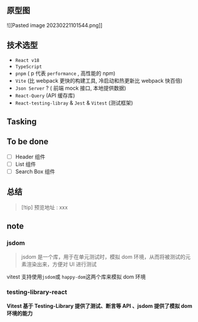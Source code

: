 
## 原型图

![[Pasted image 20230221101544.png]]

## 技术选型

- `React v18` 
- `TypeScript` 
- `pnpm` ( p 代表 `performance` , 高性能的 npm)
- `Vite` (比 webpack 更快的构建工具, 冷启动和热更新比 webpack 快百倍)
- `Json Server` ? ( 前端 mock 接口, 本地提供数据)
- `React-Query` (API 缓存库)
- `React-testing-libray` & `Jest` & `Vitest`  (测试框架)

## Tasking






## To be done

- [ ] Header 组件
- [ ] List 组件 
- [ ] Search Box 组件

## 总结

>[!tip] 预览地址 :  xxx





## note

### jsdom
> jsdom 是一个库，用于在单元测试时，模拟 dom 环境，从而将被测试的元素渲染出来，方便对 UI 进行测试

vitest 支持使用`jsdom`或 `happy-dom`这两个库来模拟 dom 环境


### testing-library-react

**Vitest 基于 Testing-Library 提供了测试、断言等 API 、jsdom 提供了模拟 dom 环境的能力**